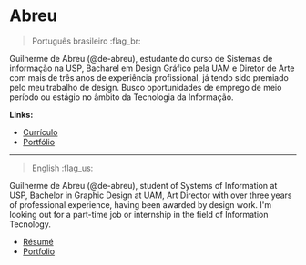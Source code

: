 # Abreu

> Português brasileiro :flag_br:

Guilherme de Abreu (@de-abreu), estudante do curso de Sistemas de informação na USP, Bacharel em Design Gráfico pela UAM e Diretor de Arte com mais de três anos de experiência profissional, já tendo sido premiado pelo meu trabalho de design. Busco oportunidades de emprego de meio período ou estágio no âmbito da Tecnologia da Informação.

**Links:**

- [Currículo](https://trampos.co/guilhermeabreu)
- [Portfólio](http://be.net/guilhermeabreu)

---

> English :flag_us:

Guilherme de Abreu (@de-abreu), student of Systems of Information at USP, Bachelor in Graphic Design at UAM, Art Director with over three years of professional experience, having been awarded by design work. I'm looking out for a part-time job or internship in the field of Information Tecnology.

- [Résumé](https://trampos.co/guilhermeabreu)
- [Portfolio](http://be.net/guilhermeabreu)
